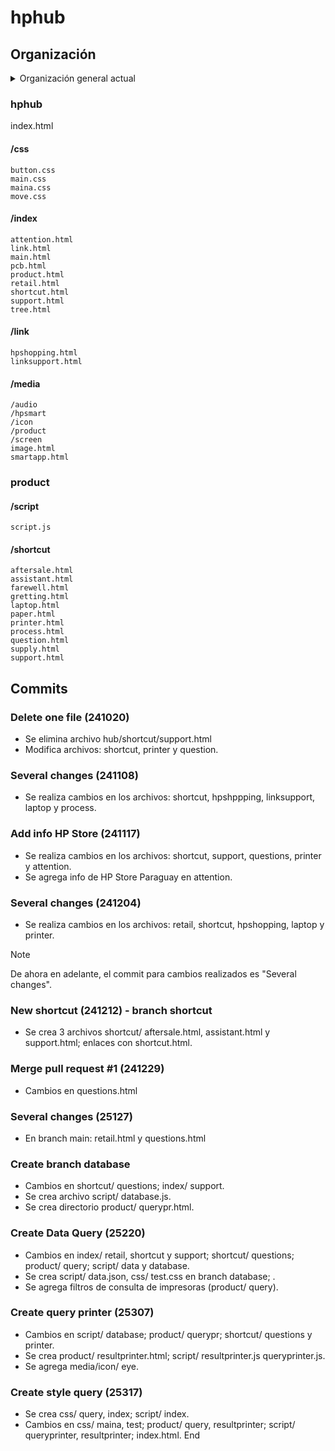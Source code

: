 # hphub

## Organización

<details>
  <summary>Organización general actual</summary>
  <b>hphub</b>
  
  /css /index /link /media /script /shortcut index.html README.md

</details>

### hphub

  index.html

####  /css
    button.css
    main.css
    maina.css
    move.css
    
####  /index
    attention.html
    link.html
    main.html
    pcb.html
    product.html
    retail.html
    shortcut.html
    support.html
    tree.html
    
####  /link
    hpshopping.html
    linksupport.html
    
####  /media
    /audio
    /hpsmart
    /icon
    /product
    /screen
    image.html
    smartapp.html

### product

    
####  /script
    script.js
    
####  /shortcut
    aftersale.html
    assistant.html
    farewell.html
    gretting.html
    laptop.html
    paper.html
    printer.html
    process.html
    question.html
    supply.html
    support.html
    

## Commits

### Delete one file (241020)
- Se elimina archivo hub/shortcut/support.html
- Modifica archivos: shortcut, printer y question.

### Several changes (241108)
- Se realiza cambios en los archivos: shortcut, hpshppping, linksupport, laptop y process.

### Add info HP Store (241117)
- Se realiza cambios en los archivos: shortcut, support, questions, printer y attention.
- Se agrega info de HP Store Paraguay en attention.

### Several changes (241204)
- Se realiza cambios en los archivos: retail, shortcut, hpshopping, laptop y printer.

> [!note]
> De ahora en adelante, el commit para cambios realizados es "Several changes".

### New shortcut (241212) - branch shortcut
- Se crea 3 archivos shortcut/ aftersale.html, assistant.html y support.html; enlaces con shortcut.html.

### Merge pull request #1 (241229)
- Cambios en questions.html

### Several changes (25127)
- En branch main: retail.html y questions.html

### Create branch database
- Cambios en shortcut/ questions; index/ support.
- Se crea archivo script/ database.js.
- Se crea directorio product/ querypr.html.

### Create Data Query (25220)
- Cambios en index/ retail, shortcut y support; shortcut/ questions; product/ query; script/ data y database.
- Se crea script/ data.json, css/ test.css en branch database; .
- Se agrega filtros de consulta de impresoras (product/ query).

### Create query printer (25307)
- Cambios en script/ database; product/ querypr; shortcut/ questions y printer.
- Se crea product/ resultprinter.html; script/ resultprinter.js queryprinter.js.
- Se agrega media/icon/ eye.

### Create style query (25317)
- Se crea css/ query, index; script/ index.
- Cambios en css/ maina, test; product/ query, resultprinter; script/ queryprinter, resultprinter; index.html.
End